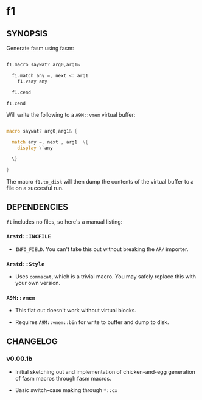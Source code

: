 # f1

## SYNOPSIS

Generate fasm using fasm:

```asm

f1.macro saywat? arg0,arg1&

  f1.match any =, next <: arg1
    f1.vsay any

  f1.cend

f1.cend


```

Will write the following to a `A9M::vmem` virtual buffer:

```asm

macro saywat? arg0,arg1& {

  match any =, next , arg1  \{
    display \`any

  \}

}

```

The macro `f1.to_disk` will then dump the contents of the virtual buffer to a file on a succesful run.

## DEPENDENCIES

`f1` includes no files, so here's a manual listing:

### `Arstd::INCFILE`

- `INFO_FIELD`. You can't take this out without breaking the `AR/` importer.

### `Arstd::Style`

- Uses `commacat`, which is a trivial macro. You may safely replace this with your own version.

### `A9M::vmem`

- This flat out doesn't work without virtual blocks.

- Requires `A9M::vmem::bin` for write to buffer and dump to disk.


## CHANGELOG

### v0.00.1b

- Initial sketching out and implementation of chicken-and-egg generation of fasm macros through fasm macros.

- Basic switch-case making through `*::cx`
